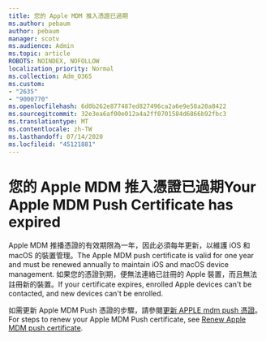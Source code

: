 ```yaml
---
title: 您的 Apple MDM 推入憑證已過期
ms.author: pebaum
author: pebaum
manager: scotv
ms.audience: Admin
ms.topic: article
ROBOTS: NOINDEX, NOFOLLOW
localization_priority: Normal
ms.collection: Adm_O365
ms.custom:
- "2635"
- "9000770"
ms.openlocfilehash: 6d0b262e877487ed827496ca2a6e9e58a20a8422
ms.sourcegitcommit: 32e3ea6af00e012a4a2ff0701584d6866b92fbc3
ms.translationtype: MT
ms.contentlocale: zh-TW
ms.lasthandoff: 07/14/2020
ms.locfileid: "45121881"
---
```

# <a name="your-apple-mdm-push-certificate-has-expired"></a><span data-ttu-id="44408-102">您的 Apple MDM 推入憑證已過期</span><span class="sxs-lookup"><span data-stu-id="44408-102">Your Apple MDM Push Certificate has expired</span></span>

<span data-ttu-id="44408-103">Apple MDM 推播憑證的有效期限為一年，因此必須每年更新，以維護 iOS 和 macOS 的裝置管理。</span><span class="sxs-lookup"><span data-stu-id="44408-103">The Apple MDM push certificate is valid for one year and must be renewed annually to maintain iOS and macOS device management.</span></span> <span data-ttu-id="44408-104">如果您的憑證到期，便無法連絡已註冊的 Apple 裝置，而且無法註冊新的裝置。</span><span class="sxs-lookup"><span data-stu-id="44408-104">If your certificate expires, enrolled Apple devices can't be contacted, and new devices can't be enrolled.</span></span>

<span data-ttu-id="44408-105">如需更新 Apple MDM Push 憑證的步驟，請參閱[更新 APPLE mdm push 憑證](https://docs.microsoft.com/intune/apple-mdm-push-certificate-get#renew-apple-mdm-push-certificate)。</span><span class="sxs-lookup"><span data-stu-id="44408-105">For steps to renew your Apple MDM Push certificate, see [Renew Apple MDM push certificate](https://docs.microsoft.com/intune/apple-mdm-push-certificate-get#renew-apple-mdm-push-certificate).</span></span>
